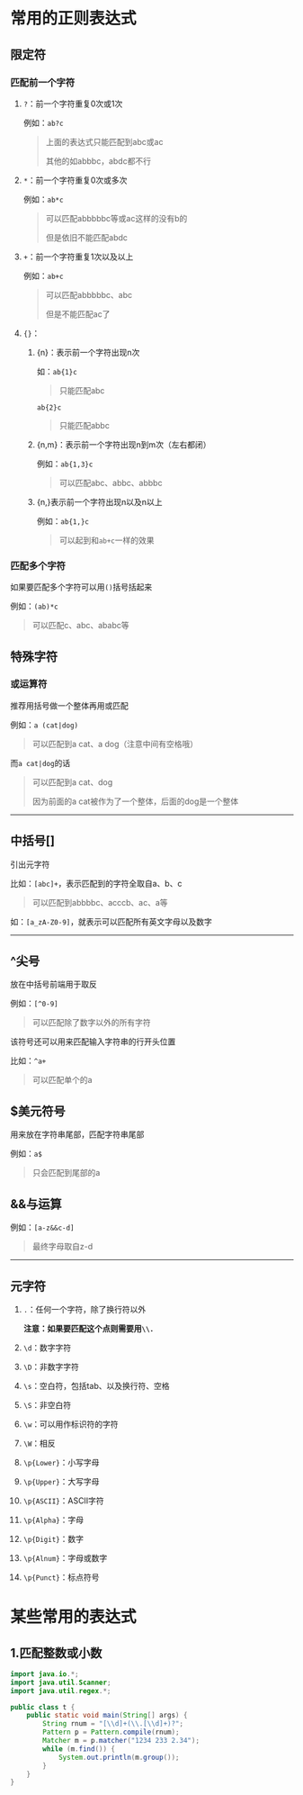 # 常用的正则表达式

## 限定符

### 匹配前一个字符

1. `?`：前一个字符重复0次或1次

	例如：`ab?c`

	> 上面的表达式只能匹配到abc或ac
	>
	> 其他的如abbbc，abdc都不行

2. `*`：前一个字符重复0次或多次

	例如：`ab*c`

	> 可以匹配abbbbbc等或ac这样的没有b的
	>
	> 但是依旧不能匹配abdc

3. `+`：前一个字符重复1次以及以上

	例如：`ab+c`

	> 可以匹配abbbbbc、abc
	>
	> 但是不能匹配ac了

4. `{}`：

	1. {n}：表示前一个字符出现n次

		如：`ab{1}c`

		> 只能匹配abc

		`ab{2}c`

		> 只能匹配abbc

	2. {n,m}：表示前一个字符出现n到m次（左右都闭）

		例如：`ab{1,3}c`

		> 可以匹配abc、abbc、abbbc

	3. {n,}表示前一个字符出现n以及n以上

		例如：`ab{1,}c`

		> 可以起到和`ab+c`一样的效果

### 匹配多个字符

如果要匹配多个字符可以用`()`括号括起来

例如：`(ab)*c`

> 可以匹配c、abc、ababc等

## 特殊字符

### 或运算符

推荐用括号做一个整体再用或匹配

例如：`a (cat|dog)`

> 可以匹配到a cat、a dog（注意中间有空格哦）

而`a cat|dog`的话

> 可以匹配到a cat、dog
>
> 因为前面的a cat被作为了一个整体，后面的dog是一个整体

---

## 中括号[]

引出元字符

比如：`[abc]+`，表示匹配到的字符全取自a、b、c

> 可以匹配到abbbbc、acccb、ac、a等

如：`[a_zA-Z0-9]`，就表示可以匹配所有英文字母以及数字

---

## ^尖号

放在中括号前端用于取反

例如：`[^0-9]`

> 可以匹配除了数字以外的所有字符

该符号还可以用来匹配输入字符串的行开头位置

比如：`^a+`

> 可以匹配单个的a

## $美元符号

用来放在字符串尾部，匹配字符串尾部

例如：`a$`

> 只会匹配到尾部的a

## &&与运算

例如：`[a-z&&c-d]`

> 最终字母取自z-d

---

## 元字符

1. `.`：任何一个字符，除了换行符以外

	**注意：如果要匹配这个点则需要用`\\.`**

1. `\d`：数字字符
2. `\D`：非数字字符
3. `\s`：空白符，包括tab、以及换行符、空格
4. `\S`：非空白符
5. `\w`：可以用作标识符的字符
6. `\W`：相反
7. `\p{Lower}`：小写字母
8. `\p{Upper}`：大写字母
9. `\p{ASCII}`：ASCII字符
10. `\p{Alpha}`：字母
11. `\p{Digit}`：数字
12. `\p{Alnum}`：字母或数字
13. `\p{Punct}`：标点符号

# 某些常用的表达式

## 1.匹配整数或小数

```java
import java.io.*;
import java.util.Scanner;
import java.util.regex.*;

public class t {
    public static void main(String[] args) {
        String rnum = "[\\d]+(\\.[\\d]+)?";
        Pattern p = Pattern.compile(rnum);
        Matcher m = p.matcher("1234 233 2.34");
        while (m.find()) {
            System.out.println(m.group());
        }
    }
}
```

